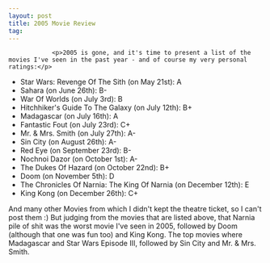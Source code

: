 ```yaml
---
layout: post
title: 2005 Movie Review
tag: 
---
```



                <p>2005 is gone, and it's time to present a list of the movies I've seen in the past year - and of course my very personal ratings:</p>
<ul>
    <li>Star Wars: Revenge Of The Sith (on May 21st): A</li>
    <li>Sahara (on June 26th): B-</li>
    <li>War Of Worlds (on July 3rd): B</li>
    <li>Hitchhiker's Guide To The Galaxy (on July 12th): B+</li>
    <li>Madagascar (on July 16th): A</li>
    <li>Fantastic Fout (on July 23rd): C+</li>
    <li>Mr. & Mrs. Smith (on July 27th): A-</li>
    <li>Sin City (on August 26th): A-</li>
    <li>Red Eye (on September 23rd): B-</li>
    <li>Nochnoi Dazor (on October 1st): A-</li>
    <li>The Dukes Of Hazard (on October 22nd): B+</li>
    <li>Doom (on November 5th): D</li>
    <li>The Chronicles Of Narnia: The King Of Narnia (on December 12th): E</li>
    <li>King Kong (on December 26th): C+</li>
</ul>
<p>And many other Movies from which I didn't kept the theatre ticket, so I can't post them :) But judging from the movies that are listed above, that Narnia pile of shit was the worst movie I've seen in 2005, followed by Doom (although that one was fun too) and King Kong. The top movies where Madagascar and Star Wars Episode III, followed by Sin City and Mr. &amp; Mrs. Smith.</p>
            
